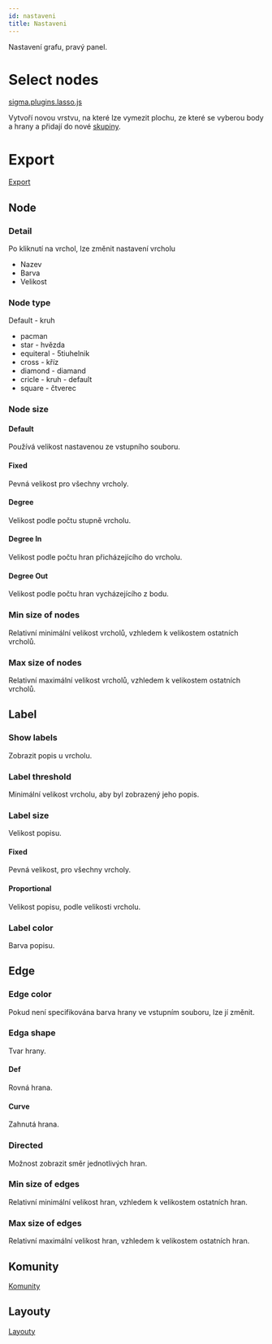 ```yaml
---
id: nastaveni
title: Nastaveni
---
```


Nastavení grafu, pravý panel.

# Select nodes

[sigma.plugins.lasso.js](https://github.com/s0md3v/Quark/tree/master/libs/plugins/sigma.plugins.lasso)

Vytvoří novou vrstvu, na které lze vymezit plochu, ze které se vyberou body a hrany a přidají do nové [skupiny](skupiny.md).

# Export

[Export](export.md)

## Node

### Detail

Po kliknutí na vrchol, lze změnit nastavení vrcholu

- Nazev
- Barva
- Velikost

### Node type

Default - kruh

- pacman
- star - hvězda
- equiteral - 5tiuhelnik
- cross - kříz
- diamond - diamand
- cricle - kruh - default
- square - čtverec

### Node size

#### Default

Používá velikost nastavenou ze vstupního souboru.

#### Fixed

Pevná velikost pro všechny vrcholy.

#### Degree

Velikost podle počtu stupně vrcholu.

#### Degree In

Velikost podle počtu hran přicházejícího do vrcholu.


#### Degree Out

Velikost podle počtu hran vycházejícího z bodu.

### Min size of nodes

Relativní minimální velikost vrcholů, vzhledem k velikostem ostatních vrcholů.

### Max size of nodes

Relativní maximální velikost vrcholů, vzhledem k velikostem ostatních vrcholů.

## Label

### Show labels

Zobrazit popis u vrcholu.

### Label threshold

Minimální velikost vrcholu, aby byl zobrazený jeho popis.

### Label size

Velikost popisu.

#### Fixed

Pevná velikost, pro všechny vrcholy.

#### Proportional

Velikost popisu, podle velikosti vrcholu.

### Label color

Barva popisu.

## Edge

### Edge color

Pokud není specifikována barva hrany ve vstupním souboru, lze jí změnit.

### Edga shape

Tvar hrany.

#### Def

Rovná hrana.

#### Curve

Zahnutá hrana.

### Directed

Možnost zobrazit směr jednotlivých hran.

### Min size of edges

Relativní minimální velikost hran, vzhledem k velikostem ostatních hran.

### Max size of edges

Relativní maximální velikost hran, vzhledem k velikostem ostatních hran.

## Komunity

[Komunity](louvain.md)

## Layouty

[Layouty](forceatlas2.md)